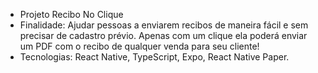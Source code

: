  - Projeto Recibo No Clique
 - Finalidade: Ajudar pessoas a enviarem recibos de maneira fácil e sem precisar de cadastro prévio. Apenas com um clique ela poderá enviar um PDF com o recibo de qualquer venda para seu cliente!
 - Tecnologias: React Native, TypeScript, Expo, React Native Paper.
